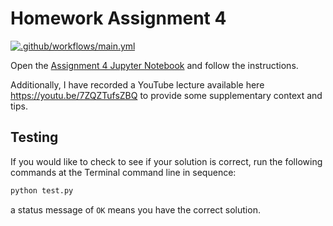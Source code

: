 # Homework Assignment 4

[![.github/workflows/main.yml](https://github.com/PGE323M/assignment4/actions/workflows/main.yml/badge.svg)](https://github.com/PGE323M/assignment4/actions/workflows/main.yml)

Open the [Assignment 4 Jupyter Notebook](assignment4.ipynb) and follow the instructions.

Additionally, I have recorded a YouTube lecture available here https://youtu.be/7ZQZTufsZBQ to provide some supplementary context and tips.

## Testing

If you would like to check to see if your solution is correct, run the following commands at the Terminal command line in sequence:

```bash
python test.py
```

a status message of `OK` means you have the correct solution.
